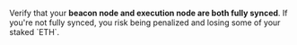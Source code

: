 <div className="admonition admonition-caution alert alert--warning"><div className="admonition-content"><p>Verify that your <strong>beacon node and execution node are both fully synced</strong>. If you're not fully synced, you risk being penalized and losing some of your staked `ETH`.</p></div></div>